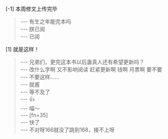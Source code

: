 
[-1] 本周修文上传完毕
>--- 有生之年能完本吗<br>
>--- 朕已阅<br>
>--- 已阅<br>

[1] 就是这样！
>--- 兄弟们，更完这本书以后蛊真人还有希望更新吗？<br>
>--- 改什么字啊   又不影响阅读  赶紧更新啊   钱啊  月票啊  要不要<br>
>--- 不要这样……<br>
>--- 就酱<br>
>--- 等不及了<br>
>--- 👍<br>
>--- 喵～<br>
>--- [fn=35]<br>
>--- 快了<br>
>--- 不对呀166就没了跳到168，接不上呀<br>
